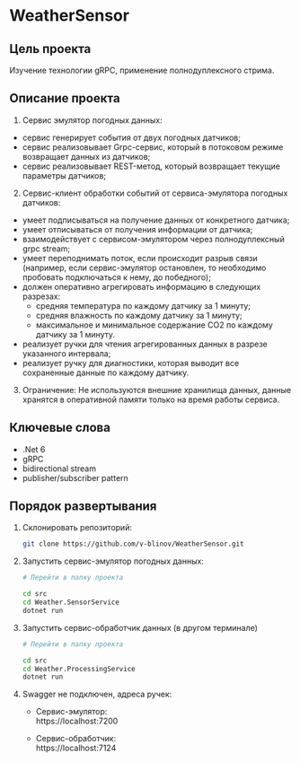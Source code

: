 # WeatherSensor

## Цель проекта

Изучение технологии gRPC, применение полнодуплексного стрима.

## Описание проекта

1. Сервис эмулятор погодных данных:

- сервис генерирует события от двух погодных датчиков;
- сервис реализовывает Grpc-сервис, который в потоковом режиме возвращает данных из датчиков;
- сервис реализовывает REST-метод, который возвращает текущие параметры датчиков;

2. Сервис-клиент обработки событий от сервиса-эмулятора погодных датчиков:

- умеет подписываться на получение данных от конкретного датчика;
- умеет отписываться от получения информации от датчика;
- взаимодействует с сервисом-эмулятором через полнодуплексный grpc stream;
- умеет переподнимать поток, если происходит разрыв связи (например, если сервис-эмулятор остановлен, то необходимо пробовать подключаться к нему, до победного);
- должен оперативно агрегировать информацию в следующих разрезах:
    * средняя температура по каждому датчику за 1 минуту;
    * средняя влажность по каждому датчику за 1 минуту;
    * максимальное и минимальное содержание CO2 по каждому датчику за 1 минуту.  
- реализует ручки для чтения агрегированных данных в разрезе указанного интервала;
- реализует ручку для диагностики, которая выводит все сохраненные данные по каждому датчику.

3. Ограничение: Не используются внешние хранилища данных, данные хранятся в оперативной памяти только на время работы сервиса.

## Ключевые слова

- .Net 6
- gRPC
- bidirectional stream
- publisher/subscriber pattern

## Порядок развертывания

1. Склонировать репозиторий:

    ```bash
    git clone https://github.com/v-blinov/WeatherSensor.git
    ```

2. Запустить сервис-эмулятор погодных данных:

    ```bash
    # Перейти в папку проекта

    cd src
    cd Weather.SensorService
    dotnet run

    ```

3. Запустить сервис-обработчик данных (в другом терминале)

    ```bash
    # Перейти в папку проекта

    cd src
    cd Weather.ProcessingService
    dotnet run
    ```

4. Swagger не подключен, адреса ручек:

    - Сервис-эмулятор:  
    https://localhost:7200

    - Сервис-обработчик:  
    https://localhost:7124

